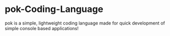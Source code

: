 # pok-Coding-Language
pok is a simple, lightweight coding language made for quick development of simple console based applications!
